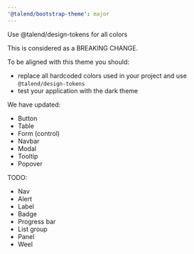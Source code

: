 ```yaml
---
'@talend/bootstrap-theme': major
---
```


Use @talend/design-tokens for all colors

This is considered as a BREAKING CHANGE.

To be aligned with this theme you should:

* replace all hardcoded colors used in your project and use `@talend/design-tokens`
* test your application with the dark theme

We have updated:
* Button
* Table
* Form (control)
* Navbar
* Modal
* Tooltip
* Popover

TODO:
* Nav
* Alert
* Label
* Badge
* Progress bar
* List group
* Panel
* Weel


